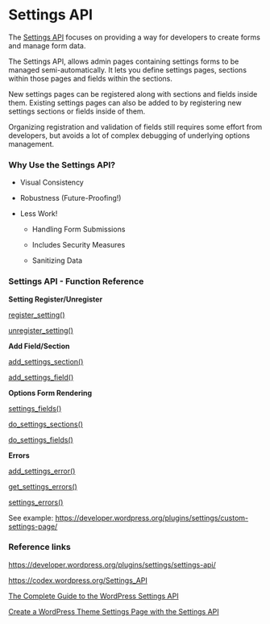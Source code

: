 # Settings API

The [Settings API](https://developer.wordpress.org/plugins/settings/settings-api/) focuses on providing a way for developers to create forms and manage form data.

The Settings API, allows admin pages containing settings forms to be managed semi-automatically. It lets you define settings pages, sections within those pages and fields within the sections.

New settings pages can be registered along with sections and fields inside them. Existing settings pages can also be added to by registering new settings sections or fields inside of them.

Organizing registration and validation of fields still requires some effort from developers, but avoids a lot of complex debugging of underlying options management.

### **Why Use the Settings API?**

* Visual Consistency

* Robustness \(Future-Proofing!\)

* Less Work!

  * Handling Form Submissions

  * Includes Security Measures

  * Sanitizing Data



### **Settings API - Function Reference**

**Setting Register\/Unregister**

[register\_setting\(\)](https://developer.wordpress.org/reference/functions/register_setting/)

[unregister\_setting\(\)](https://developer.wordpress.org/reference/functions/unregister_setting/)

**Add Field\/Section**

[add\_settings\_section\(\)](https://developer.wordpress.org/reference/functions/add_settings_section/)

[add\_settings\_field\(\)](https://developer.wordpress.org/reference/functions/add_settings_field/)

**Options Form Rendering**

[settings\_fields\(\)](https://developer.wordpress.org/reference/functions/settings_fields/)

[do\_settings\_sections\(\)](https://developer.wordpress.org/reference/functions/do_settings_sections/)

[do\_settings\_fields\(\)](https://developer.wordpress.org/reference/functions/do_settings_fields/)

**Errors**

[add\_settings\_error\(\)](https://developer.wordpress.org/reference/functions/add_settings_error/)

[get\_settings\_errors\(\)](https://developer.wordpress.org/reference/functions/get_settings_errors/)

[settings\_errors\(\)](https://developer.wordpress.org/reference/functions/settings_errors/)

See example: [https:\/\/developer.wordpress.org\/plugins\/settings\/custom-settings-page\/](https://developer.wordpress.org/plugins/settings/custom-settings-page/)

### Reference links

[https:\/\/developer.wordpress.org\/plugins\/settings\/settings-api\/](https://developer.wordpress.org/plugins/settings/settings-api/)

[https:\/\/codex.wordpress.org\/Settings\_API](https://codex.wordpress.org/Settings_API)

[The Complete Guide to the WordPress Settings API](https://code.tutsplus.com/series/the-complete-guide-to-the-wordpress-settings-api--cms-624)

[Create a WordPress Theme Settings Page with the Settings API](https://www.sitepoint.com/create-a-wordpress-theme-settings-page-with-the-settings-api/)

